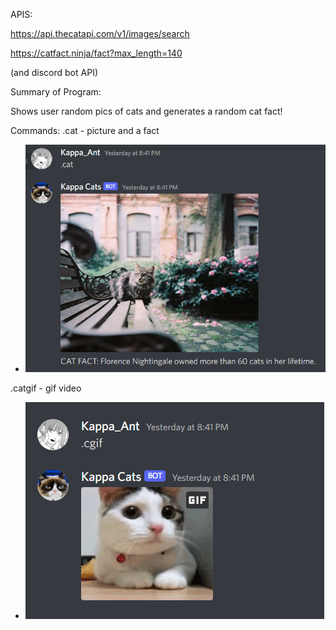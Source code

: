 APIS:

https://api.thecatapi.com/v1/images/search

https://catfact.ninja/fact?max_length=140

(and discord bot API)

Summary of Program:

Shows user random pics of cats and generates a random cat fact!

Commands:
.cat - picture and a fact

* ![.cat](cat_pic_fact.png)

.catgif - gif video

* ![.cat](g1.png)